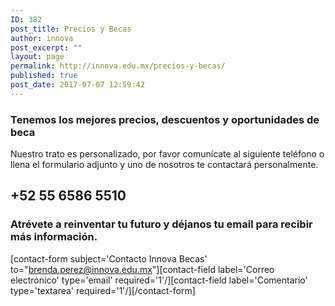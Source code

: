```yaml
---
ID: 382
post_title: Precios y Becas
author: innova
post_excerpt: ""
layout: page
permalink: http://innova.edu.mx/precios-y-becas/
published: true
post_date: 2017-07-07 12:59:42
---
```


### Tenemos los mejores precios, descuentos y oportunidades de beca

Nuestro trato es personalizado, por favor comunícate al siguiente teléfono o llena el formulario adjunto y uno de nosotros te contactará personalmente.

## +52 55 6586 5510


### **Atrévete a reinventar tu futuro** y déjanos tu email para recibir más información.

 [contact-form subject='Contacto Innova Becas' to="brenda.perez@innova.edu.mx"][contact-field label='Correo electrónico' type='email' required='1'/][contact-field label='Comentario' type='textarea' required='1'/][/contact-form]
